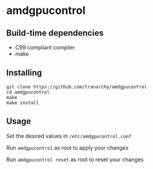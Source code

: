 # amdgpucontrol

## Build-time dependencies

- C99 compliant compiler
- make

## Installing

```
git clone https://github.com/tranarchy/amdgpucontrol
cd amdgpucontrol
make
make install
```

## Usage

Set the desired values in `/etc/amdgpucontrol.conf`

Run `amdgpucontrol` as root to apply your changes

Run `amdgpucontrol reset` as root to reset your changes
